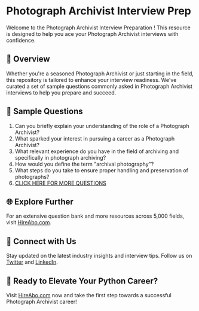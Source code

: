 # Photograph Archivist Interview Prep

Welcome to the Photograph Archivist Interview Preparation ! This resource is designed to help you ace your Photograph Archivist interviews with confidence.

## 🚀 Overview

Whether you're a seasoned Photograph Archivist or just starting in the field, this repository is tailored to enhance your interview readiness. We've curated a set of sample questions commonly asked in Photograph Archivist interviews to help you prepare and succeed.

## 📝 Sample Questions

1. Can you briefly explain your understanding of the role of a Photograph Archivist?
2. What sparked your interest in pursuing a career as a Photograph Archivist?
3. What relevant experience do you have in the field of archiving and specifically in photograph archiving?
4. How would you define the term "archival photography"?
5. What steps do you take to ensure proper handling and preservation of photographs?
6. [CLICK HERE FOR MORE QUESTIONS](https://hireabo.com/job/18_2_10/Photograph%20Archivist)

## 🌐 Explore Further

For an extensive question bank and more resources across 5,000 fields, visit [HireAbo.com](https://www.hireabo.com).

## 📱 Connect with Us

Stay updated on the latest industry insights and interview tips. Follow us on [Twitter](https://twitter.com/hireabo) and [LinkedIn](https://www.linkedin.com/in/hire-abo-3609972a8/).

## 🚀 Ready to Elevate Your Python Career?

Visit [HireAbo.com](https://www.hireabo.com) now and take the first step towards a successful Photograph Archivist career!
